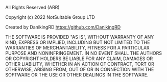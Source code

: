 All Rights Reserved (ARR)

Copyright (c) 2022 NotSuitable Group LTD

Created by DanikingRD <https://github.com/DanikingRD>

THE SOFTWARE IS PROVIDED "AS IS", WITHOUT WARRANTY OF ANY KIND, EXPRESS OR
IMPLIED, INCLUDING BUT NOT LIMITED TO THE WARRANTIES OF MERCHANTABILITY,
FITNESS FOR A PARTICULAR PURPOSE AND NONINFRINGEMENT. IN NO EVENT SHALL THE
AUTHORS OR COPYRIGHT HOLDERS BE LIABLE FOR ANY CLAIM, DAMAGES OR OTHER
LIABILITY, WHETHER IN AN ACTION OF CONTRACT, TORT OR OTHERWISE, ARISING FROM,
OUT OF OR IN CONNECTION WITH THE SOFTWARE OR THE USE OR OTHER DEALINGS IN
THE SOFTWARE.
